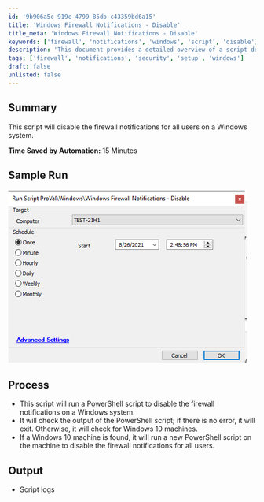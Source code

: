 ```yaml
---
id: '9b906a5c-919c-4799-85db-c43359bd6a15'
title: 'Windows Firewall Notifications - Disable'
title_meta: 'Windows Firewall Notifications - Disable'
keywords: ['firewall', 'notifications', 'windows', 'script', 'disable']
description: 'This document provides a detailed overview of a script designed to disable firewall notifications for all users on a Windows system, streamlining user experience and enhancing system management.'
tags: ['firewall', 'notifications', 'security', 'setup', 'windows']
draft: false
unlisted: false
---
```


## Summary

This script will disable the firewall notifications for all users on a Windows system.

**Time Saved by Automation:** 15 Minutes

## Sample Run

![Sample Run](../../../static/img/Windows-Firewall-Notifications---Disable/image_1.png)

## Process

- This script will run a PowerShell script to disable the firewall notifications on a Windows system.
- It will check the output of the PowerShell script; if there is no error, it will exit. Otherwise, it will check for Windows 10 machines.
- If a Windows 10 machine is found, it will run a new PowerShell script on the machine to disable the firewall notifications for all users.

## Output

- Script logs




